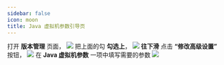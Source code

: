 ```yaml
---
sidebar: false
icon: moon
title: Java 虚拟机参数引导页
---
```

打开 **版本管理** 页面，
<img src="/assets/image/HMCL/版本管理.png">
把上面的勾 **勾选上**，
<img src="/assets/image/HMCL/勾选.png">
**往下滑** 点击 **“修改高级设置”** 按钮，
<img src="/assets/image/HMCL/修改高级设置.png">
在 **Java 虚拟机参数** 一项中填写需要的参数
<img src="/assets/image/HMCL/虚拟机参数.png">